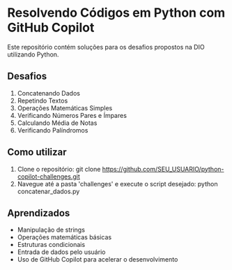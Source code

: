 # Resolvendo Códigos em Python com GitHub Copilot

Este repositório contém soluções para os desafios propostos na DIO utilizando Python.

## Desafios
1. Concatenando Dados
2. Repetindo Textos
3. Operações Matemáticas Simples
4. Verificando Números Pares e Ímpares
5. Calculando Média de Notas
6. Verificando Palíndromos

## Como utilizar
1. Clone o repositório:
git clone https://github.com/SEU_USUARIO/python-copilot-challenges.git
2. Navegue até a pasta 'challenges' e execute o script desejado:
python concatenar_dados.py

## Aprendizados
- Manipulação de strings
- Operações matemáticas básicas
- Estruturas condicionais
- Entrada de dados pelo usuário
- Uso de GitHub Copilot para acelerar o desenvolvimento
